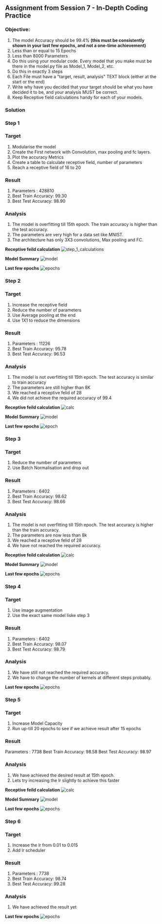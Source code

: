 ## Assignment from Session 7 - In-Depth Coding Practice

### Objective: 
1.  The model Accuracy should be 99.4%  **(this must be consistently shown in your last few epochs, and not a one-time achievement)**
2. Less than or equal to 15 Epochs
3. Less than 8000 Parameters
4. Do this using your modular code. Every model that you make must be there in the model.py file as Model_1, Model_2, etc.
5.  Do this in exactly 3 steps
6.  Each File must have a "target, result, analysis" TEXT block (either at the start or the end)
7.  Write why have you decided that your target should be what you have decided it to be, and your analysis MUST be correct.
8. Keep Receptive field calculations handy for each of your models.

### Solution
### Step 1
### Target
1. Modularise the model
2. Create the First network with Convolution, max pooling and fc layers.
3. Plot the accuracy Metrics 
4. Create a table to calculate receptive field, number of parameters
6. Reach a receptive field of 16 to 20

### Result
1. Parameters : 428810
2. Best Train Accuracy: 99.30
3. Best Test Accuracy: 98.90

### Analysis
1. The model is overfitting till 15th epoch. The train accuracy is higher than the test accuracy.
2. The parameters are very high for a data set like MNIST.
3. The architecture has only 3X3 convolutions, Max pooling and FC.

**Receptive feild calculation**
![step_1_calculations](https://github.com/prarthananbhat/ERA/blob/master/Session_7/misc/step_1/step_1_calculations.png)

**Model Summary**
![model](https://github.com/prarthananbhat/ERA/blob/master/Session_7/misc/step_1/step_1_model.png)

**Last few epochs**
![epochs](https://github.com/prarthananbhat/ERA/blob/master/Session_7/misc/step_1/step_1_epochs.png)

### Step 2
### Target
1. Increase the receptive field
2. Reduce the number of parameters
3. Use Average pooling at the end
4. Use 1X1 to reduce the dimensions


### Result
1. Parameters : 11226
2. Best Train Accuracy: 95.78
3. Best Test Accuracy: 96.53

### Analysis
1. The model is not overfitting till 15th epoch. The test accuracy is similar to train accuracy
2. The parameters are still higher than 8K
3. We reached a receptive felid of 28
4. We did not achieve the required accuracy of 99.4

**Receptive feild calculation**
![calc](https://github.com/prarthananbhat/ERA/blob/master/Session_7/misc/step_2/step_2_calculations.png)

**Model Summary**
![model](https://github.com/prarthananbhat/ERA/blob/master/Session_7/misc/step_2/step_2_model.png)

**Last few epochs**
![epoch](https://github.com/prarthananbhat/ERA/blob/master/Session_7/misc/step_2/step_2_epochs.png)


### Step 3
### Target
1. Reduce the number of parameters
2. Use Batch Normalisation and drop out

### Result
1. Parameters : 6402
2. Best Train Accuracy: 98.62
3. Best Test Accuracy: 98.66

### Analysis
1. The model is not overfitting till 15th epoch. The test accuracy is higher than the train accuracy.
2. The parameters are now less than 8k
3. We reached a receptive felid of 28
4. We have not reached the required accuracy.

**Receptive feild calculation**
![calc](https://github.com/prarthananbhat/ERA/blob/master/Session_7/misc/step_3/step_3_calculations.png)

**Model Summary**
![model](https://github.com/prarthananbhat/ERA/blob/master/Session_7/misc/step_3/step_3_model.png)

**Last few epochs**
![epochs](https://github.com/prarthananbhat/ERA/blob/master/Session_7/misc/step_3/step_3_epochs.png)


### Step 4
### Target
1. Use image augmentation
2. Use the exact same model liske step 3

### Result
1. Parameters : 6402
2. Best Train Accuracy: 98.07
3. Best Test Accuracy: 98.79

### Analysis
1. We have still not reached the required accuracy.
2. We have to change the number of kernels at different steps probably.

**Last few epochs**
![epochs](https://github.com/prarthananbhat/ERA/blob/master/Session_7/misc/step%204/step_4_epoch.png)


### Step 5
### Target
1. Increase Model Capacity
2. Run up-till 20 epochs to see if we achieve result after 15 epochs

### Result
Parameters : 7738
Best Train Accuracy: 98.58
Best Test Accuracy: 98.97

### Analysis
1. We have achieved the desired result at 15th epoch.
2. Lets try increasing the lr slightly to achieve this faster

**Receptive feild calculation**
![calc](https://github.com/prarthananbhat/ERA/blob/master/Session_7/misc/step_5/step_5_calculations.png)

**Model Summary**
![model](https://github.com/prarthananbhat/ERA/blob/master/Session_7/misc/step_5/step_5_model.png)

**Last few epochs**
![epochs](https://github.com/prarthananbhat/ERA/blob/master/Session_7/misc/step_5/step_5_epochs.png)

### Step 6
### Target
1. Increase the lr from 0.01 to 0.015
2. Add lr scheduler

### Result
1. Parameters : 7738
2. Best Train Accuracy: 98.74
3. Best Test Accuracy: 99.28
   
### Analysis
1. We have achieved the result yet


**Last few epochs**
![epochs](https://github.com/prarthananbhat/ERA/blob/master/Session_7/misc/Step_6/step_6_epochs.png)

